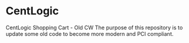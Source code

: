 # CentLogic
CentLogic Shopping Cart - Old CW
The purpose of this repository is to update some old code to become more modern and PCI compliant.  



